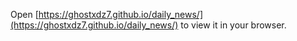 Open [https://ghostxdz7.github.io/daily_news/](https://ghostxdz7.github.io/daily_news/) to view it in your browser.
